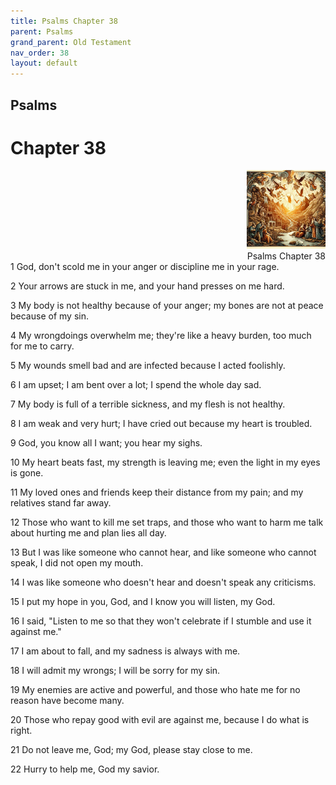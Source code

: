 ```yaml
---
title: Psalms Chapter 38
parent: Psalms
grand_parent: Old Testament
nav_order: 38
layout: default
---
```


## Psalms

# Chapter 38

<div style="clear: both; text-align: right;">
    <img src="/assets/Image/Psalms/500/38.jpg" alt="Psalms Chapter 38" class="chapter-image" style="max-width: 25%; height: auto;"/>
    <figcaption style="font-size: 14px;">Psalms Chapter 38</figcaption>
</div>
1 God, don't scold me in your anger or discipline me in your rage.

2 Your arrows are stuck in me, and your hand presses on me hard.

3 My body is not healthy because of your anger; my bones are not at peace because of my sin.

4 My wrongdoings overwhelm me; they're like a heavy burden, too much for me to carry.

5 My wounds smell bad and are infected because I acted foolishly.

6 I am upset; I am bent over a lot; I spend the whole day sad.

7 My body is full of a terrible sickness, and my flesh is not healthy.

8 I am weak and very hurt; I have cried out because my heart is troubled.

9 God, you know all I want; you hear my sighs.

10 My heart beats fast, my strength is leaving me; even the light in my eyes is gone.

11 My loved ones and friends keep their distance from my pain; and my relatives stand far away.

12 Those who want to kill me set traps, and those who want to harm me talk about hurting me and plan lies all day.

13 But I was like someone who cannot hear, and like someone who cannot speak, I did not open my mouth.

14 I was like someone who doesn't hear and doesn't speak any criticisms.

15 I put my hope in you, God, and I know you will listen, my God.

16 I said, "Listen to me so that they won't celebrate if I stumble and use it against me."

17 I am about to fall, and my sadness is always with me.

18 I will admit my wrongs; I will be sorry for my sin.

19 My enemies are active and powerful, and those who hate me for no reason have become many.

20 Those who repay good with evil are against me, because I do what is right.

21 Do not leave me, God; my God, please stay close to me.

22 Hurry to help me, God my savior.


